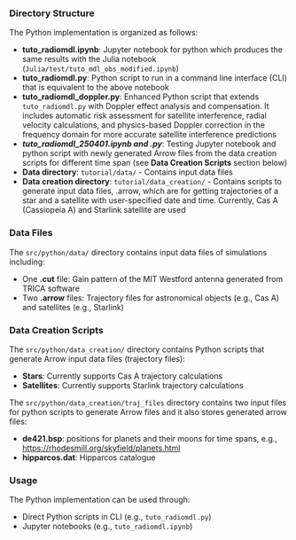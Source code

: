 ### Directory Structure

The Python implementation is organized as follows:
- **tuto_radiomdl.ipynb**: Jupyter notebook for python which produces the same results with the Julia notebook (`Julia/test/tuto_mdl_obs_modified.ipynb`)
- **tuto_radiomdl.py**: Python script to run in a command line interface (CLI) that is equivalent to the above notebook
- **tuto_radiomdl_doppler.py**: Enhanced Python script that extends `tuto_radiomdl.py` with Doppler effect analysis and compensation. It includes automatic risk assessment for satellite interference, radial velocity calculations, and physics-based Doppler correction in the frequency domain for more accurate satellite interference predictions
- ***tuto_radiomdl_250401.ipynb and .py***: Testing Jupyter notebook and python script with newly generated Arrow files from the data creation scripts for different time span (see **Data Creation Scripts** section below)
- **Data directory**: `tutorial/data/` - Contains input data files
- **Data creation directory**: `tutorial/data_creation/` - Contains scripts to generate input data files, .arrow, which are for getting trajectories of a star and a satellite with user-specified date and time. Currently, Cas A (Cassiopeia A) and Starlink satellite are used


### Data Files

The `src/python/data/` directory contains input data files of simulations including:
- One **.cut** file: Gain pattern of the MIT Westford antenna generated from TRICA software
- Two **.arrow** files: Trajectory files for astronomical objects (e.g., Cas A) and satellites (e.g., Starlink)


### Data Creation Scripts

The `src/python/data_creation/` directory contains Python scripts that generate Arrow input data files (trajectory files):
- **Stars**: Currently supports Cas A trajectory calculations
- **Satellites**: Currently supports Starlink trajectory calculations

The `src/python/data_creation/traj_files` directory contains two input files for python scripts to generate Arrow files and it also stores generated arrow files:
- **de421.bsp**: positions for planets and their moons for time spans, e.g., https://rhodesmill.org/skyfield/planets.html
- **hipparcos.dat**: Hipparcos catalogue


### Usage

The Python implementation can be used through:
- Direct Python scripts in CLI (e.g., `tuto_radiomdl.py`)
- Jupyter notebooks (e.g., `tuto_radiomdl.ipynb`)
